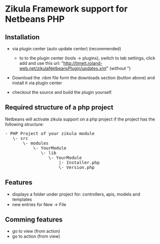 Zikula Framework support for Netbeans PHP
=========================================

Installation
------------
- via plugin center (auto update center) (recommended)
    - to to the plugin center (tools -> plugins), switch to tab settings, click add and use this url: "http://timeit.roland-web.net/zikulaNetbeansPlugin/updates.xml" (without ")

- Download the .nbm file form the downloads section (button above) and install it via plugin center

- checkout the source and build the plugin yourself.

Required structure of a php project
-----------------------------------
Netbeans will activate zikula support on a php project if the project has the following structure:
<pre>
- PHP Project of your zikula module
   \- src
       \- modules
           \- YourModule
              \- lib
                 \- YourModule
                     |- Installer.php
                     \- Version.php
</pre>

Features
--------
 - displays a folder under project for: controllers, apis, models and templates
 - new entries for New -> File

Comming features
----------------
 - go to view (from action)
 - go to action (from view)
